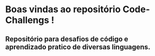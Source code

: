 # Boas vindas ao repositório Code-Challengs !
## Repositório para desafios de código e aprendizado pratico de diversas linguagens.
